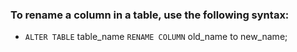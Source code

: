 ### To **rename** a column in a table, use the following syntax:

* `ALTER TABLE` table_name `RENAME COLUMN` old_name to new_name;